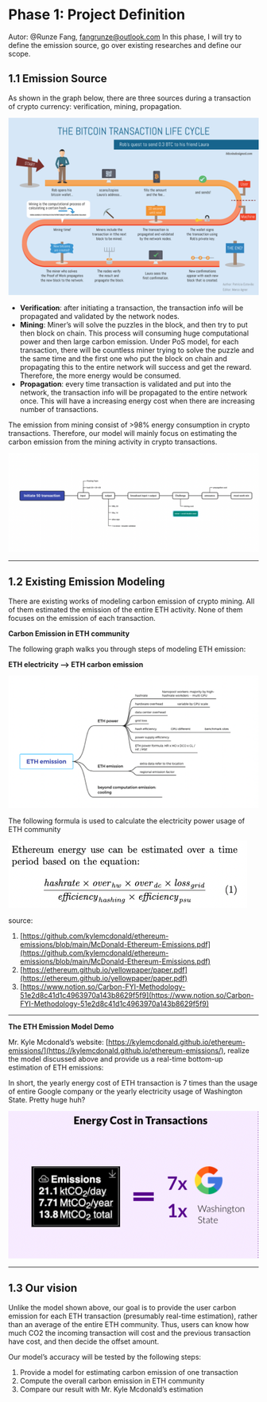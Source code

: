 # Phase 1: Project Definition
Autor: @Runze Fang, fangrunze@outlook.com
In this phase, I will try to define the emission source, go over existing researches and define our scope.

## 1.1 Emission Source

As shown in the graph below, there are three sources during a transaction of crypto currency: verification, mining, propagation.

![bitcoin-transaction-infographic-medium.png](Phase%201%20Pr%20051f8/bitcoin-transaction-infographic-medium.png)

- **Verification**: after initiating a transaction, the transaction info will be propagated and validated by the network nodes.
- **Mining**: Miner’s will solve the puzzles in the block, and then try to put then block on chain. This process will consuming huge computational power and then large carbon emission. Under PoS model, for each transaction, there will be countless miner trying to solve the puzzle and the same time and the first one who put the block on chain and propagating this to the entire network will success and get the reward. Therefore, the more energy would be consumed.
- **Propagation**: every time transaction is validated and put into the network, the transaction info will be propagated to the entire network once. This will have a increasing energy cost when there are increasing number of transactions.

The emission from mining consist of >98% energy consumption in crypto transactions. Therefore, our model will mainly focus on estimating the carbon emission from the mining activity in crypto transactions.

![Screen Shot 2022-03-24 at 8.40.33 PM.png](Phase%201%20Pr%20051f8/Screen_Shot_2022-03-24_at_8.40.33_PM.png)

---

## 1.2 Existing Emission Modeling

There are existing works of modeling carbon emission of crypto mining. All of them estimated the emission of the entire ETH activity. None of them focuses on the emission of each transaction.

**Carbon Emission in ETH community**

The following graph walks you through steps of modeling ETH emission: 

**ETH electricity —> ETH carbon emission**

![Screen Shot 2022-03-24 at 8.39.51 PM.png](Phase%201%20Pr%20051f8/Screen_Shot_2022-03-24_at_8.39.51_PM.png)

The following formula is used to calculate the electricity power usage of ETH community

![Screen Shot 2022-03-24 at 8.43.21 PM.png](Phase%201%20Pr%20051f8/Screen_Shot_2022-03-24_at_8.43.21_PM.png)

source:

1. [https://github.com/kylemcdonald/ethereum-emissions/blob/main/McDonald-Ethereum-Emissions.pdf](https://github.com/kylemcdonald/ethereum-emissions/blob/main/McDonald-Ethereum-Emissions.pdf)
2. [https://ethereum.github.io/yellowpaper/paper.pdf](https://ethereum.github.io/yellowpaper/paper.pdf)
3. [https://www.notion.so/Carbon-FYI-Methodology-51e2d8c41d1c4963970a143b8629f5f9](https://www.notion.so/Carbon-FYI-Methodology-51e2d8c41d1c4963970a143b8629f5f9)

---

**The ETH Emission Model Demo**

Mr. Kyle Mcdonald’s website: [https://kylemcdonald.github.io/ethereum-emissions/](https://kylemcdonald.github.io/ethereum-emissions/), realize the model discussed above and provide us a real-time bottom-up estimation of ETH emissions:

In short, the yearly energy cost of ETH transaction is 7 times than the usage of entire Google company or the yearly electricity usage of Washington State. Pretty huge huh?

![Screen Shot 2022-03-24 at 8.49.14 PM.png](Phase%201%20Pr%20051f8/Screen_Shot_2022-03-24_at_8.49.14_PM.png)

---

## 1.3 Our vision

Unlike the model shown above, our goal is to provide the user carbon emission for each ETH transaction (presumably real-time estimation), rather than an average of the entire ETH community. Thus, users can know how much CO2 the incoming transaction will cost and the previous transaction have cost, and then decide the offset amount.

Our model’s accuracy will be tested by the following steps:

1. Provide a model for estimating carbon emission of one transaction
2. Compute the overall carbon emission in ETH community
3. Compare our result with Mr. Kyle Mcdonald’s estimation
